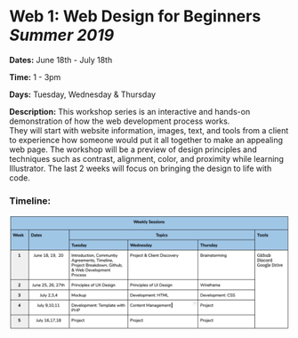 # Web 1: Web Design for Beginners <br> *Summer 2019*



**Dates:** June 18th - July 18th

**Time:** 1 - 3pm

**Days:** Tuesday, Wednesday & Thursday

**Description:** This workshop series is an interactive and hands-on demonstration of how the web development process works.  
They will start with website information, images, text, and tools from a client to experience how someone would put it all together to make an appealing web page. The workshop will be a preview of design principles and techniques such as contrast, alignment, color, and proximity while learning Illustrator. The last 2 weeks will focus on bringing the design to life with code.

### Timeline:

![](Images/Web1Timeline.png)
